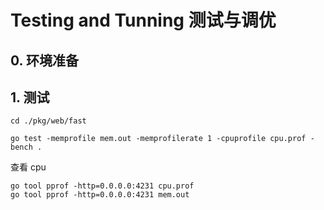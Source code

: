 # Testing and Tunning  测试与调优



## 0. 环境准备



## 1. 测试

```
cd ./pkg/web/fast

go test -memprofile mem.out -memprofilerate 1 -cpuprofile cpu.prof -bench .
```



查看 cpu

```
go tool pprof -http=0.0.0.0:4231 cpu.prof
go tool pprof -http=0.0.0.0:4231 mem.out
```

